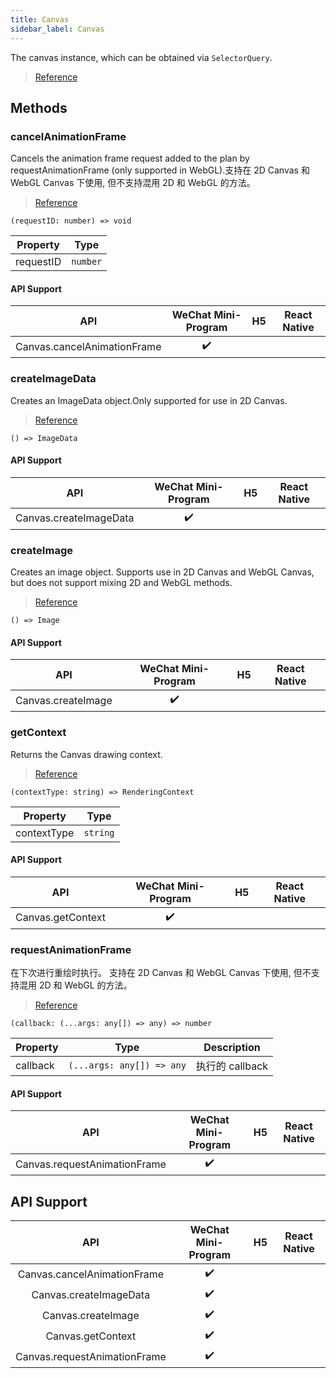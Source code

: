 ```yaml
---
title: Canvas
sidebar_label: Canvas
---
```


The canvas instance, which can be obtained via `SelectorQuery`.

> [Reference](https://developers.weixin.qq.com/miniprogram/dev/api/canvas/Canvas.html)

## Methods

### cancelAnimationFrame

Cancels the animation frame request added to the plan by requestAnimationFrame (only supported in WebGL).支持在 2D Canvas 和 WebGL Canvas 下使用, 但不支持混用 2D 和 WebGL 的方法。

> [Reference](https://developers.weixin.qq.com/miniprogram/dev/api/canvas/Canvas.cancelAnimationFrame.html)

```tsx
(requestID: number) => void
```

<table>
  <thead>
    <tr>
      <th>Property</th>
      <th>Type</th>
    </tr>
  </thead>
  <tbody>
    <tr>
      <td>requestID</td>
      <td><code>number</code></td>
    </tr>
  </tbody>
</table>

#### API Support

|             API             | WeChat Mini-Program | H5 | React Native |
|:---------------------------:|:-------------------:|:--:|:------------:|
| Canvas.cancelAnimationFrame |         ✔️          |    |              |

### createImageData

Creates an ImageData object.Only supported for use in 2D Canvas.

> [Reference](https://developers.weixin.qq.com/miniprogram/dev/api/canvas/Canvas.createImageData.html)

```tsx
() => ImageData
```

#### API Support

|          API           | WeChat Mini-Program | H5 | React Native |
|:----------------------:|:-------------------:|:--:|:------------:|
| Canvas.createImageData |         ✔️          |    |              |

### createImage

Creates an image object. Supports use in 2D Canvas and WebGL Canvas, but does not support mixing 2D and WebGL methods.

> [Reference](https://developers.weixin.qq.com/miniprogram/dev/api/canvas/Canvas.createImage.html)

```tsx
() => Image
```

#### API Support

|        API         | WeChat Mini-Program | H5 | React Native |
|:------------------:|:-------------------:|:--:|:------------:|
| Canvas.createImage |         ✔️          |    |              |

### getContext

Returns the Canvas drawing context.

> [Reference](https://developers.weixin.qq.com/miniprogram/dev/api/canvas/Canvas.getContext.html)

```tsx
(contextType: string) => RenderingContext
```

<table>
  <thead>
    <tr>
      <th>Property</th>
      <th>Type</th>
    </tr>
  </thead>
  <tbody>
    <tr>
      <td>contextType</td>
      <td><code>string</code></td>
    </tr>
  </tbody>
</table>

#### API Support

|        API        | WeChat Mini-Program | H5 | React Native |
|:-----------------:|:-------------------:|:--:|:------------:|
| Canvas.getContext |         ✔️          |    |              |

### requestAnimationFrame

在下次进行重绘时执行。 支持在 2D Canvas 和 WebGL Canvas 下使用, 但不支持混用 2D 和 WebGL 的方法。

> [Reference](https://developers.weixin.qq.com/miniprogram/dev/api/canvas/Canvas.requestAnimationFrame.html)

```tsx
(callback: (...args: any[]) => any) => number
```

<table>
  <thead>
    <tr>
      <th>Property</th>
      <th>Type</th>
      <th>Description</th>
    </tr>
  </thead>
  <tbody>
    <tr>
      <td>callback</td>
      <td><code>(...args: any[]) =&gt; any</code></td>
      <td>执行的 callback</td>
    </tr>
  </tbody>
</table>

#### API Support

|             API              | WeChat Mini-Program | H5 | React Native |
|:----------------------------:|:-------------------:|:--:|:------------:|
| Canvas.requestAnimationFrame |         ✔️          |    |              |

## API Support

|             API              | WeChat Mini-Program | H5 | React Native |
|:----------------------------:|:-------------------:|:--:|:------------:|
| Canvas.cancelAnimationFrame  |         ✔️          |    |              |
|    Canvas.createImageData    |         ✔️          |    |              |
|      Canvas.createImage      |         ✔️          |    |              |
|      Canvas.getContext       |         ✔️          |    |              |
| Canvas.requestAnimationFrame |         ✔️          |    |              |
